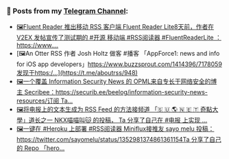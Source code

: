 ### 📰 Posts from my [Telegram Channel](https://t.me/s/aboutrss):
<!-- BLOG-POST-LIST:START -->
- [🖼Fluent Reader 推出移动 RSS 客户端 Fluent Reader Lite8天前，作者在 V2EX 发帖宣传了测试期的 #开源 移动端 #RSS阅读器 #FluentReaderLite ：https://www....](https://t.me/aboutrss/949)
- [🖼An Otter RSS 作者 Josh Holtz 做客 #播客 「AppForce1: news and info for iOS app developers」https://www.buzzsprout.com/1414396/7178059发现于https:/...](https://t.me/aboutrss/948)
- [🖼一个覆盖 Information Security News 的 OPML来自专长于网络安全的博主 Secribee：https://securib.ee/beelog/information-security-news-resources/订阅 Ta...](https://t.me/aboutrss/947)
- [🖼将电报上的文本生成为 RSS Feed 的方法接频道 「🇸 🇺 🌎 🇳 🇪 🇹 奇點大學」道长之一 NKX喵喵叫🐱 的投稿， Ta 分享了自己在 #电报 上实现 ...](https://t.me/aboutrss/946)
- [🖼一键在 #Heroku 上部署 #RSS阅读器 Miniflux接推友 sayo melu 投稿：https://twitter.com/sayomelu/status/1352981374861361154Ta 分享了自己的 Repo 「hero...](https://t.me/aboutrss/945)
<!-- BLOG-POST-LIST:END -->

<!--
**AboutRSS/AboutRSS** is a ✨ _special_ ✨ repository because its `README.md` (this file) appears on your GitHub profile.

Here are some ideas to get you started:

- 🔭 I’m currently working on ...
- 🌱 I’m currently learning ...
- 👯 I’m looking to collaborate on ...
- 🤔 I’m looking for help with ...
- 💬 Ask me about ...
- 📫 How to reach me: ...
- 😄 Pronouns: ...
- ⚡ Fun fact: ...
-->
